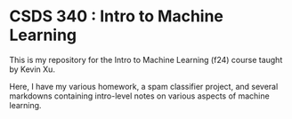 # CSDS 340 : Intro to Machine Learning

This is my repository for the Intro to Machine Learning (f24) course taught by Kevin Xu.

Here, I have my various homework, a spam classifier project, and several markdowns containing intro-level notes on various aspects of machine learning.